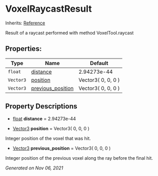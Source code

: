 # VoxelRaycastResult

Inherits: [Reference](https://docs.godotengine.org/en/stable/classes/class_reference.html)


Result of a raycast performed with method VoxelTool.raycast

## Properties: 


Type       | Name                                       | Default            
---------- | ------------------------------------------ | -------------------
`float`    | [distance](#i_distance)                    | 2.94273e-44        
`Vector3`  | [position](#i_position)                    | Vector3( 0, 0, 0 ) 
`Vector3`  | [previous_position](#i_previous_position)  | Vector3( 0, 0, 0 ) 
<p></p>

## Property Descriptions

- [float](https://docs.godotengine.org/en/stable/classes/class_float.html)<span id="i_distance"></span> **distance** = 2.94273e-44


- [Vector3](https://docs.godotengine.org/en/stable/classes/class_vector3.html)<span id="i_position"></span> **position** = Vector3( 0, 0, 0 )

Integer position of the voxel that was hit.

- [Vector3](https://docs.godotengine.org/en/stable/classes/class_vector3.html)<span id="i_previous_position"></span> **previous_position** = Vector3( 0, 0, 0 )

Integer position of the previous voxel along the ray before the final hit.

_Generated on Nov 06, 2021_
